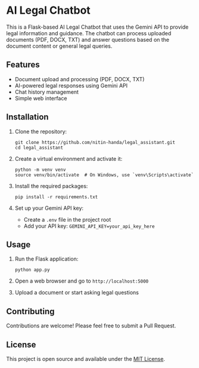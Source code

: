 # AI Legal Chatbot

This is a Flask-based AI Legal Chatbot that uses the Gemini API to provide legal information and guidance. The chatbot can process uploaded documents (PDF, DOCX, TXT) and answer questions based on the document content or general legal queries.

## Features

- Document upload and processing (PDF, DOCX, TXT)
- AI-powered legal responses using Gemini API
- Chat history management
- Simple web interface

## Installation

1. Clone the repository:
   ```
   git clone https://github.com/nitin-handa/legal_assistant.git
   cd legal_assistant
   ```

2. Create a virtual environment and activate it:
   ```
   python -m venv venv
   source venv/bin/activate  # On Windows, use `venv\Scripts\activate`
   ```

3. Install the required packages:
   ```
   pip install -r requirements.txt
   ```

4. Set up your Gemini API key:
   - Create a `.env` file in the project root
   - Add your API key: `GEMINI_API_KEY=your_api_key_here`

## Usage

1. Run the Flask application:
   ```
   python app.py
   ```

2. Open a web browser and go to `http://localhost:5000`

3. Upload a document or start asking legal questions

## Contributing

Contributions are welcome! Please feel free to submit a Pull Request.

## License

This project is open source and available under the [MIT License](LICENSE).
